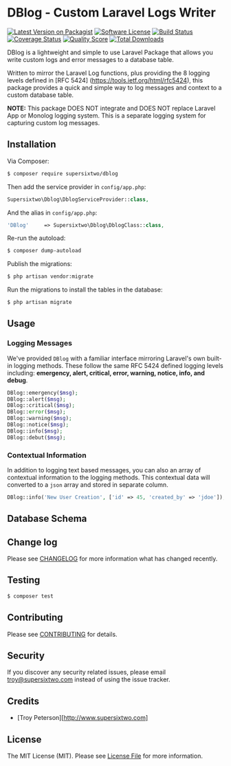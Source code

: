 # DBlog - Custom Laravel Logs Writer 

[![Latest Version on Packagist][ico-version]][link-packagist]
[![Software License][ico-license]](LICENSE.md)
[![Build Status][ico-travis]][link-travis]
[![Coverage Status][ico-scrutinizer]][link-scrutinizer]
[![Quality Score][ico-code-quality]][link-code-quality]
[![Total Downloads][ico-downloads]][link-downloads]

DBlog is a lightweight and simple to use Laravel Package that allows you write custom logs and error messages to a database table.

Written to mirror the Laravel Log functions, plus providing the 8 logging levels defined in [RFC 5424] (https://tools.ietf.org/html/rfc5424), this package provides a quick and simple way to log messages and context to a custom database table.  

__NOTE:__  This package DOES NOT integrate and DOES NOT replace Laravel App or Monolog logging system. This is a separate logging system for capturing custom log messages. 

## Installation

Via Composer:

``` bash
$ composer require supersixtwo/dblog
```

Then add the service provider in `config/app.php`:

``` php
Supersixtwo\Dblog\DblogServiceProvider::class,
```

And the alias in `config/app.php`:

``` php
'DBlog'		=> Supersixtwo\Dblog\DblogClass::class,
```

Re-run the autoload:

``` bash
$ composer dump-autoload
```

Publish the migrations:

``` bash
$ php artisan vendor:migrate
```

Run the migrations to install the tables in the database:

``` bash
$ php artisan migrate
```

## Usage

### Logging Messages

We've provided `DBlog` with a familiar interface mirroring Laravel's own built-in logging methods. These follow the same RFC 5424 defined logging levels including: __emergency, alert, critical, error, warning, notice, info, and debug__. 

``` php
DBlog::emergency($msg);
DBlog::alert($msg);
DBlog::critical($msg);
DBlog::error($msg);
DBlog::warning($msg);
DBlog::notice($msg);
DBlog::info($msg);
DBlog::debut($msg);
```
### Contextual Information

In addition to logging text based messages, you can also an array of contextual information to the logging methods. This contextual data will converted to a `json` array and stored in separate column.

``` php
DBlog::info('New User Creation', ['id' => 45, 'created_by' => 'jdoe']);
``` 

## Database Schema



## Change log

Please see [CHANGELOG](CHANGELOG.md) for more information what has changed recently.

## Testing

``` bash
$ composer test
```

## Contributing

Please see [CONTRIBUTING](CONTRIBUTING.md) for details.

## Security

If you discover any security related issues, please email troy@supersixtwo.com instead of using the issue tracker.

## Credits

- [Troy Peterson][http://www.supersixtwo.com]

## License

The MIT License (MIT). Please see [License File](LICENSE.md) for more information.

[ico-version]: https://img.shields.io/packagist/v/supersixtwo/dblog.svg?style=flat-square
[ico-license]: https://img.shields.io/badge/license-MIT-brightgreen.svg?style=flat-square
[ico-travis]: https://img.shields.io/travis/thephpsupersixtwo/dblog/master.svg?style=flat-square
[ico-scrutinizer]: https://img.shields.io/scrutinizer/coverage/g/thephpsupersixtwo/dblog.svg?style=flat-square
[ico-code-quality]: https://img.shields.io/scrutinizer/g/thephpsupersixtwo/dblog.svg?style=flat-square
[ico-downloads]: https://img.shields.io/packagist/dt/supersixtwo/dblog.svg?style=flat-square

[link-packagist]: https://packagist.org/packages/supersixtwo/dblog
[link-travis]: https://travis-ci.org/thephpsupersixtwo/dblog
[link-scrutinizer]: https://scrutinizer-ci.com/g/thephpsupersixtwo/dblog/code-structure
[link-code-quality]: https://scrutinizer-ci.com/g/thephpsupersixtwo/dblog
[link-downloads]: https://packagist.org/packages/supersixtwo/dblog
[link-author]: https://github.com/supersixtwo
[link-contributors]: ../../contributors
